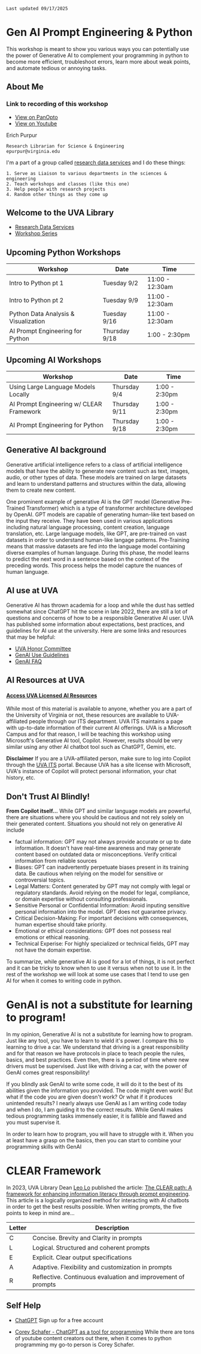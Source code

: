 ```
Last updated 09/17/2025
```

# Gen AI Prompt Engineering & Python
This workshop is meant to show you various ways you can potentially use the power of Generative AI to complement your programming in python to become more efficient, troubleshoot errors, learn more about weak points, and automate tedious or annoying tasks. 

## **About Me**

### Link to recording of this workshop
- [View on PanOpto]()
- [View on Youtube](https://www.youtube.com/watch?v=vE7qeXR7poY)

Erich Purpur

    Research Librarian for Science & Engineering
    epurpur@virginia.edu

I'm a part of a group called [research data services](https://data.library.virginia.edu/) and I do these things:
    
    1. Serve as Liaison to various departments in the sciences & engineering
    2. Teach workshops and classes (like this one)
    3. Help people with research projects
    4. Random other things as they come up

## Welcome to the UVA Library
* [Research Data Services](https://data.library.virginia.edu/)
* [Workshop Series](https://data.library.virginia.edu/training/)

## Upcoming Python Workshops

| Workshop | Date | Time |
| ---- | ---- | ---- |
| Intro to Python pt 1                                                |       Tuesday 9/2   |  11:00 - 12:30am
| Intro to Python pt 2                                                |       Tuesday 9/9   |  11:00 - 12:30am
| Python Data Analysis & Visualization                                |       Tuesday 9/16  |  11:00 - 12:30am
| AI Prompt Engineering for Python                                    |       Thursday 9/18 |  1:00 - 2:30pm

## Upcoming AI Workshops
| Workshop | Date | Time |
| ---- | ---- | ---- |
| Using Large Language Models Locally                                 |       Thursday 9/4   |  1:00 - 2:30pm
| AI Prompt Engineering w/ CLEAR Framework                            |       Thursday 9/11  |  1:00 - 2:30pm
| AI Prompt Engineering for Python                                    |       Thursday 9/18  |  1:00 - 2:30pm


## Generative AI background 
Generative artificial intelligence refers to a class of artificial intelligence models that have the ability to generate new content such as text, images, audio, or other types of data. These models are trained on large datasets and learn to understand patterns and structures within the data, allowing them to create new content.

One prominent example of generative AI is the GPT model (Generative Pre-Trained Transformer) which is a type of transformer architecture developed by OpenAI. GPT models are capable of generating human-like text based on the input they receive. They have been used in various applications including natural language processing, content creation, language translation, etc. Large language models, like GPT, are pre-trained on vast datasets in order to understand human-like langage patterns. Pre-Training means that massive datasets are fed into the language model containing diverse examples of human language. During this phase, the model learns to predict the next word in a sentence based on the context of the preceding words. This process helps the model capture the nuances of human language.

## AI use at UVA
Generative AI has thrown academia for a loop and while the dust has settled somewhat since ChatGPT hit the scene in late 2022, there are still a lot of questions and concerns of how to be a responsible Generative AI user. UVA has published some information about expectations, best practices, and guidelines for AI use at the university. Here are some links and resources that may be helpful:
- [UVA Honor Committee](https://honor.virginia.edu/faculty-tas/artificial-intelligence)
- [GenAI Use Guidelines](https://virginia.service-now.com/its?id=itsweb_kb_article&sys_id=8a0050d847fac610bb2b9c7b116d4317)
- [GenAI FAQ](https://genai.provost.virginia.edu/guidance-for-faculty-students)


## AI Resources at UVA
#### [Access UVA Licensed AI Resources](https://virginia.service-now.com/its?id=itsweb_kb_article&sys_id=dbe41947dbe3f91066d98f38139619db)

While most of this material is available to anyone, whether you are a part of the University of Virginia or not, these resources are available to UVA-affiliated people through our ITS department. UVA ITS maintains a page with up-to-date information of their current AI offerings. UVA is a Microsoft Campus and for that reason, I will be teaching this workshop using Microsoft's Generative AI tool, Copilot. However, results should be very similar using any other AI chatbot tool such as ChatGPT, Gemini, etc. 

**Disclaimer**
If you are a UVA-affiliated person, make sure to log into Copilot through the [UVA ITS](https://virginia.service-now.com/its?id=itsweb_kb_article&sys_id=dbe41947dbe3f91066d98f38139619db) portal. Because UVA has a site license with Microsoft, UVA's instance of Copilot will protect personal information, your chat history, etc.

## Don't Trust AI Blindly!

**From Copilot itself...**
While GPT and similar language models are powerful, there are situations where you should be cautious and not rely solely on their generated content. Situations you should not rely on generative AI include
  - factual information: GPT may not always provide accurate or up to date information. It doesn't have real-time awareness and may generate content based on outdated data or misconceptions. Verify critical information from reliable sources
  - Biases: GPT can inadvertently perpetuate biases present in its training data. Be cautious when relying on the model for sensitive or controversial topics.
  - Legal Matters: Content generated by GPT may not comply with legal or regulatory standards. Avoid relying on the model for legal, compliance, or domain expertise without consulting professionals.
  - Sensitive Personal or Confidential Information: Avoid inputing sensitive personal information into the model. GPT does not guarantee privacy.
  - Critical Decision-Making: For important decisions with consequences, human expertise should take priority.
  - Emotional or ethical considerations: GPT does not possess real emotions or ethical reasoning.
  - Technical Experise: For highly specialized or technical fields, GPT may not have the domain expertise.

To summarize, while generative AI is good for a lot of things, it is not perfect and it can be tricky to know when to use it versus when not to use it. In the rest of the workshop we will look at some use cases that I tend to use gen AI for when it comes to writing code in python. 

# GenAI is not a substitute for learning to program!
In my opinion, Generative AI is not a substitute for learning how to program. Just like any tool, you have to learn to wield it's power. I compare this to learning to drive a car. We understand that driving is a great responsibility and for that reason we have protocols in place to teach people the rules, basics, and best practices. Even then, there is a period of time where new drivers must be supervised. Just like with driving a car, with the power of GenAI comes great responsibility! 

If you blindly ask GenAI to write some code, it will do it to the best of its abilities given the information you provided. The code might even work! But what if the code you are given doesn't work? Or what if it produces unintended results? I nearly always use GenAI as I am writing code today and when I do, I am guiding it to the correct results. While GenAI makes tedious programming tasks immensely easier, it is fallible and flawed and you must supervise it. 

In order to learn how to program, you will have to struggle with it. When you at least have a grasp on the basics, then you can start to combine your programming skills with GenAI

# CLEAR Framework
In 2023, UVA Library Dean [Leo Lo](https://library.virginia.edu/news/2025/leo-lo-named-uva-librarian-and-dean-libraries) published the article: [The CLEAR path: A framework for enhancing information literacy through prompt engineering](https://www.sciencedirect.com/science/article/abs/pii/S0099133323000599). This article is a logically organized method for interacting with AI chatbots in order to get the best results possible. When writing prompts, the five points to keep in mind are...


| Letter   | Description |
| -------- | ------- |
| C | Concise. Brevity and Clarity in prompts               |
| L | Logical. Structured and coherent prompts              |
| E | Explicit. Clear output specifications                 |
| A | Adaptive. Flexibility and customization in prompts    |
| R | Reflective. Continuous evaluation and improvement of prompts    |



## Self Help

- [ChatGPT](https://chat.openai.com/)
Sign up for a free account

- [Corey Schafer - ChatGPT as a tool for programming](https://www.youtube.com/watch?v=jRAAaDll34Q)
While there are tons of youtube content creators out there, when it comes to python programming my go-to person is Corey Schafer.
